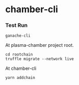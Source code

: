 chamber-cli
=====

### Test Run

```
ganache-cli
```


At plasma-chamber project root.

```
cd rootchain
truffle migrate --network live
```

At chamber-cli

```
yarn addchain
```
